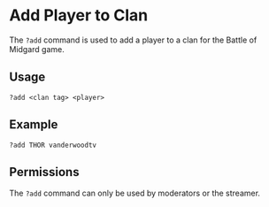 # Add Player to Clan

The `?add` command is used to add a player to a clan for the Battle of Midgard game.

## Usage

`?add <clan tag> <player>`

## Example

`?add THOR vanderwoodtv`

## Permissions

The `?add` command can only be used by moderators or the streamer.